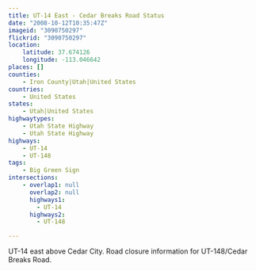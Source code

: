 ```yaml
---
title: UT-14 East - Cedar Breaks Road Status
date: "2008-10-12T10:35:47Z"
imageid: "3090750297"
flickrid: "3090750297"
location:
    latitude: 37.674126
    longitude: -113.046642
places: []
counties:
    - Iron County|Utah|United States
countries:
    - United States
states:
    - Utah|United States
highwaytypes:
    - Utah State Highway
    - Utah State Highway
highways:
    - UT-14
    - UT-148
tags:
    - Big Green Sign
intersections:
    - overlap1: null
      overlap2: null
      highways1:
        - UT-14
      highways2:
        - UT-148

---
```

UT-14 east above Cedar City. Road closure information for UT-148/Cedar Breaks Road.